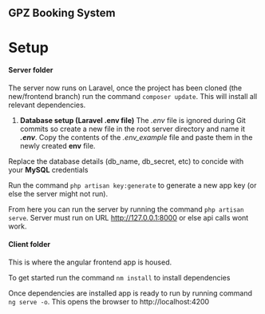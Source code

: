 ## GPZ Booking System
# Setup

#### Server folder
The server now runs on Laravel, once the project has been cloned (the new/frontend branch) run the command
`composer update`. This will install all relevant dependencies.

1. **Database setup (Laravel .env file)**
The _.env_ file is ignored during Git commits so create a new file in the root server directory and name it ***.env***.
Copy the contents of the _.env_example_ file and paste them in the newly created **env** file.

Replace the database details (db_name, db_secret, etc) to concide with your **MySQL** credentials

Run the command `php artisan key:generate` to generate a new app key (or else the server might not run).

From here you can run the server by running the command `php artisan serve`.
Server must run on URL http://127.0.0.1:8000 or else api calls wont work.

#### Client folder

This is where the angular frontend app is housed. 

To get started run the command `nm install` to install dependencies

Once dependencies are installed app is ready to run by running command `ng serve -o`.
This opens the browser to http://localhost:4200
